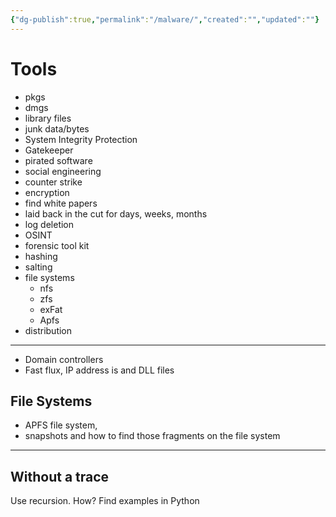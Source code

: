 ```yaml
---
{"dg-publish":true,"permalink":"/malware/","created":"","updated":""}
---
```




# Tools

- pkgs
- dmgs 
- library files
- junk data/bytes
- System Integrity Protection 
- Gatekeeper 
- pirated software 
- social engineering 
- counter strike
- encryption
- find white papers
- laid back in the cut for days, weeks, months
- log deletion
- OSINT 
- forensic tool kit
- hashing 
- salting
- file systems
  - nfs
  - zfs
  - exFat 
  - Apfs
 - distribution 
---

- Domain controllers
- Fast flux, IP address is and DLL files
## File Systems
- APFS file system, 
- snapshots and how to find those fragments on the file system
---

## Without a trace

Use recursion. How? Find examples in Python